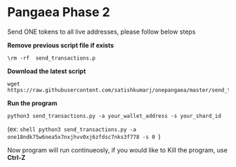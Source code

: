 # Pangaea Phase 2

Send ONE tokens to all live addresses, please follow below steps

**Remove previous script file if exists**
```shell
\rm -rf  send_transactions.p
```

**Download the latest script**
```shell
wget https://raw.githubusercontent.com/satishkumarj/onepangaea/master/send_transactions.py
```

**Run the program**
```shell
python3 send_transactions.py -a your_wallet_address -s your_shard_id
```
(ex:  ```shell python3 send_transactions.py -a one18ndk75w6nea5x7nxjhvv0xj6zfdsc7nks3f778 -s 0 ```)

Now program will run continueosly, if you would like to Kill the program, use
**Ctrl-Z** 




